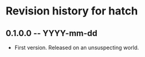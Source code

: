 # Revision history for hatch

## 0.1.0.0 -- YYYY-mm-dd

* First version. Released on an unsuspecting world.
